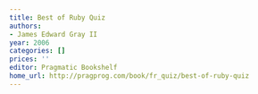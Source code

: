 ```yaml
---
title: Best of Ruby Quiz
authors:
- James Edward Gray II
year: 2006
categories: []
prices: ''
editor: Pragmatic Bookshelf
home_url: http://pragprog.com/book/fr_quiz/best-of-ruby-quiz
---
```

